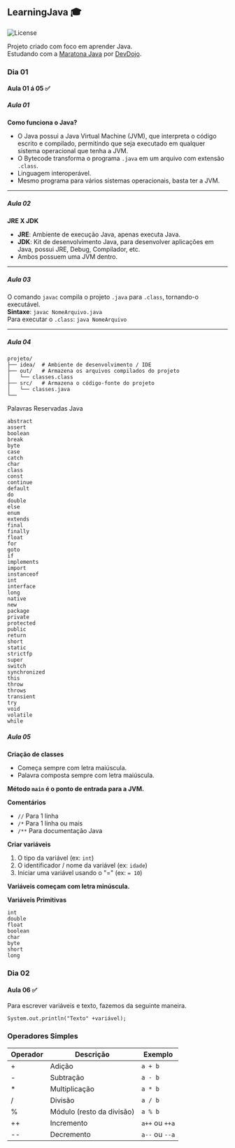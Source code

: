## LearningJava 🎓
![License](https://img.shields.io/badge/lucaspanzera-LearningJava-orange)

Projeto criado com foco em aprender Java.  
Estudando com a [Maratona Java](https://www.youtube.com/watch?v=kkOSweUhGZM&list=PL62G310vn6nHrMr1tFLNOYP_c73m6nAzL) por [DevDojo](https://www.youtube.com/@DevDojoBrasil).

### Dia 01

#### Aula 01 á 05 ✅

##### Aula 01
**Como funciona o Java?**
- O Java possui a Java Virtual Machine (JVM), que interpreta o código escrito e compilado, permitindo que seja executado em qualquer sistema operacional que tenha a JVM.
- O Bytecode transforma o programa `.java` em um arquivo com extensão `.class`.
- Linguagem interoperável.
- Mesmo programa para vários sistemas operacionais, basta ter a JVM.

---

##### Aula 02
**JRE X JDK**
- **JRE**: Ambiente de execução Java, apenas executa Java.
- **JDK**: Kit de desenvolvimento Java, para desenvolver aplicações em Java, possui JRE, Debug, Compilador, etc.
- Ambos possuem uma JVM dentro.

---

##### Aula 03
O comando `javac` compila o projeto `.java` para `.class`, tornando-o executável.  
**Sintaxe**: `javac NomeArquivo.java`  
Para executar o `.class`: `java NomeArquivo`

---

##### Aula 04
```plaintext
projeto/
├── idea/  # Ambiente de desenvolvimento / IDE
├── out/   # Armazena os arquivos compilados do projeto
│   └── classes.class
├── src/   # Armazena o código-fonte do projeto
│   └── classes.java
└── 
```

Palavras Reservadas Java
 ```plaintext
abstract  
assert  
boolean  
break  
byte  
case  
catch  
char  
class  
const  
continue  
default  
do  
double  
else  
enum  
extends  
final  
finally  
float  
for  
goto  
if  
implements  
import  
instanceof  
int  
interface  
long  
native  
new  
package  
private  
protected  
public  
return  
short  
static  
strictfp  
super  
switch  
synchronized  
this  
throw  
throws  
transient  
try  
void  
volatile  
while 
  ```
##### Aula 05
**Criação de classes**
- Começa sempre com letra maiúscula.
- Palavra composta sempre com letra maiúscula.

**Método `main` é o ponto de entrada para a JVM.**

**Comentários**
- `//` Para 1 linha
- `/*` Para 1 linha ou mais
- `/**` Para documentação Java

**Criar variáveis**
1. O tipo da variável (ex: `int`)
2. O identificador / nome da variável (ex: `idade`)
3. Iniciar uma variável usando o "=" (ex: `= 10`)

**Variáveis começam com letra minúscula.**

**Variáveis Primitivas**
```plaintext
int
double
float
boolean
char
byte
short
long 
```

### Dia 02

#### Aula 06 ✅

Para escrever variáveis e texto, fazemos da seguinte maneira.
```plaintext
System.out.println("Texto" +variável);
```

### Operadores Simples
| Operador | Descrição | Exemplo |
|----------|-----------|---------|
| + | Adição | `a + b` |
| - | Subtração | `a - b` |
| * | Multiplicação | `a * b` |
| / | Divisão | `a / b` |
| % | Módulo (resto da divisão) | `a % b` |
| ++ | Incremento | `a++` ou `++a` |
| -- | Decremento | `a--` ou `--a` |

